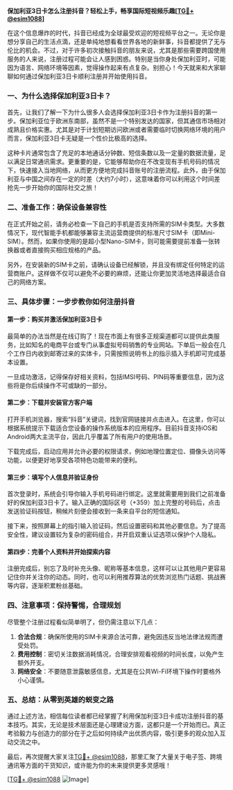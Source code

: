 **保加利亚3日卡怎么注册抖音？轻松上手，畅享国际短视频乐趣[[TG💪+ @esim1088](https://t.me/s/esim1088)]**

在这个信息爆炸的时代，抖音已经成为全球最受欢迎的短视频平台之一。无论你是想分享自己的生活点滴，还是单纯地想看看世界各地的新鲜事，抖音都提供了无与伦比的机会。不过，对于许多初次接触抖音的朋友来说，尤其是那些需要跨国使用服务的人来说，注册过程可能会让人感到困惑。特别是当你身处保加利亚时，可能因为语言、网络环境等因素，觉得操作起来有点复杂。别担心！今天就来和大家聊聊如何通过保加利亚3日卡顺利注册并开始使用抖音。

### 一、为什么选择保加利亚3日卡？

首先，让我们了解一下为什么很多人会选择保加利亚3日卡作为注册抖音的第一步。保加利亚位于欧洲东南部，虽然不是一个特别发达的国家，但其通信市场相对成熟且价格实惠。尤其是对于计划短期访问欧洲或者需要临时切换网络环境的用户而言，保加利亚3日卡无疑是一个性价比极高的选择。

这种卡片通常包含了充足的本地通话分钟数、短信条数以及一定量的数据流量，足以满足日常通讯需求。更重要的是，它能够帮助你在不改变现有手机号码的情况下，快速接入当地网络，从而更方便地完成抖音账号的注册流程。此外，由于保加利亚与中国之间存在一定的时差（大约7小时），这意味着你可以利用这个时间差抢先一步开始你的国际社交之旅！

### 二、准备工作：确保设备兼容性

在正式开始之前，请务必检查一下自己的手机是否支持所需的SIM卡类型。大多数情况下，现代智能手机都能够兼容主流运营商提供的标准尺寸SIM卡（即Mini-SIM）。然而，如果你使用的是超小型Nano-SIM卡，则可能需要提前准备一张转换器或者直接购买相应规格的产品。

另外，在安装新的SIM卡之前，请确认设备已经解锁，并且没有绑定任何特定的运营商账户。这样做不仅可以避免不必要的麻烦，还能让你更加灵活地选择最适合自己的网络方案。

### 三、具体步骤：一步步教你如何注册抖音

#### 第一步：购买并激活保加利亚3日卡

最简单的办法当然是在线订购了！现在市面上有很多正规渠道都可以提供此类服务，比如知名的电商平台或专门从事虚拟号码销售的专业网站。下单后一般会在几个工作日内收到邮寄过来的实体卡，只需按照说明书上的指示插入手机即可完成基本设置。

一旦成功激活，记得保存好相关资料，包括IMSI号码、PIN码等重要信息，因为这些将是你后续操作不可或缺的一部分。

#### 第二步：下载并安装官方客户端

打开手机浏览器，搜索“抖音”关键词，找到官网链接并点击进入。在这里，你可以根据系统提示下载适合您设备的操作系统版本的应用程序。目前抖音支持iOS和Android两大主流平台，因此几乎覆盖了所有用户的使用场景。

下载完成后，启动应用并允许必要的权限请求，例如地理位置定位、摄像头访问等功能，以便更好地享受各项特色功能带来的便利。

#### 第三步：填写个人信息并验证身份

首次登录时，系统会引导你输入手机号码进行绑定。这里就需要用到我们之前准备好的保加利亚3日卡了。输入正确的国际区号（+359）加上完整的号码后，点击发送验证码按钮，稍候片刻便会接收到一条来自平台的短信通知。

接下来，按照屏幕上的指引输入验证码，然后设置密码和其他必要信息。为了提高安全性，建议设置较为复杂的密码组合，并开启双重认证选项以保护个人隐私。

#### 第四步：完善个人资料并开始探索内容

注册完成后，别忘了及时补充头像、昵称等基本信息，这样可以让其他用户更容易记住你并关注你的动态。同时，也可以利用推荐算法的优势浏览热门话题、挑战赛等内容，逐渐积累粉丝基础。

### 四、注意事项：保持警惕，合理规划

尽管整个注册过程看似简单明了，但仍需注意以下几点：

1. **合法合规**：确保所使用的SIM卡来源合法可靠，避免因违反当地法律法规而遭受处罚。
2. **费用控制**：密切关注数据消耗情况，合理安排观看视频的时间长度，以免产生额外开支。
3. **网络安全**：不要随意泄露敏感信息，尤其是在公共Wi-Fi环境下操作时要格外小心谨慎。

### 五、总结：从零到英雄的蜕变之路

通过上述方法，相信每位读者都已经掌握了利用保加利亚3日卡成功注册抖音的基本技巧。其实，无论是技术层面还是心理建设方面，这都只是一个开始而已。真正考验毅力与创造力的部分在于之后如何持续产出优质内容，吸引更多的观众加入互动交流之中。

最后，再次提醒大家关注[TG💪+ @esim1088](https://t.me/s/esim1088)，那里汇聚了大量关于电子签、跨境通讯等方面的干货知识，或许能为你的未来提供更多灵感哦！

[[TG💪+ @esim1088](https://t.me/s/esim1088) ![Image](https://i.postimg.cc/4NQfJmqS/Snipaste-2025-05-13-00-14-12.png)]
